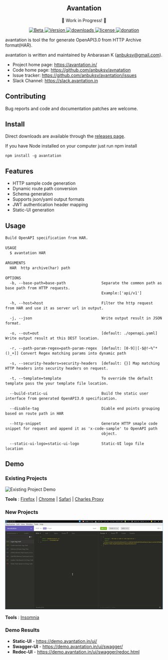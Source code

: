 
<h2 align="center">Avantation</h2>
<p align="center">
🚧 Work in Progress! 🚧
</p>
<p align="center">
  <a href="https://npmjs.org/package/avantation">
    <img alt="Beta" src="https://img.shields.io/badge/-🚀beta-important.svg?style=flat-square)">
  </a>
  <a href="https://npmjs.org/package/avantation">
    <img alt="Version" src="https://img.shields.io/npm/v/avantation.svg?style=flat-square">
  </a>
  <a href="https://npmjs.org/package/avantation">
    <img alt="downloads" src="https://img.shields.io/npm/dm/avantation.svg?style=flat-square">
  </a>
<!--  <a href="#Code Style">
    <img alt="code style: avantation" src="https://img.shields.io/badge/code_style-avantation-ff69b4.svg?style=flat-square">
  </a>
-->
  <a href="https://npmjs.org/package/avantation">
    <img alt="license" src="https://img.shields.io/npm/l/avantation.svg?style=flat-square">
  </a>
  <a href="https://www.paypal.me/anbuksv">
    <img alt="donation" src="https://img.shields.io/badge/donation-paypal-blueviolet.svg?style=flat-square">
  </a>
</p>


avantation is tool the for generate OpenAPI3.0 from HTTP Archive format(HAR).

avantation is written and maintained by Anbarasan K (anbuksv@gmail.com).

- Project home page: https://avantation.in/
- Code home page: https://github.com/anbuksv/avnatation
- Issue tracker: https://github.com/anbuksv/avantation/issues
- Slack Channel: https://slack.avantation.in

## Contributing
Bug reports and code and documentation patches are welcome.
## Install

Direct downloads are available through the [releases page](https://github.com/anbuksv/avantation/releases/latest).

If you have Node installed on your computer just run npm install

```
npm install -g avantation
```

## Features

- HTTP sample code generation
- Dynamic route path conversion
- Schema generation
- Supports json/yaml output formats
- JWT authentication header mapping
- Static-UI generation

## Usage

```sh-session
Build OpenAPI specification from HAR.

USAGE
  $ avantation HAR

ARGUMENTS
  HAR  http archive(har) path

OPTIONS
  -b, --base-path=base-path                Separate the common path as base path from HTTP requests.
                                           Example:['api/v1']

  -h, --host=host                          Filter the http request from HAR and use it as server url in output.

  -j, --json                               Write output result in JSON format.

  -o, --out=out                            [default: ./openapi.yaml] Write output result at this DEST location.

  -r, --path-param-regex=path-param-regex  [default: [0-9]|[-$@!~%^*()_+]] Convert Regex matching params into dynamic path

  -s, --security-headers=security-headers  [default: {}] Map matching HTTP headers into security headers on request.

  -t, --template=template                  To override the default template pass the your template file location.

  --build-static-ui                        Build the static user interface from generated OpenAPI3.0 specification.

  --disable-tag                            Diable end points grouping based on route path in HAR

  --http-snippet                           Generate HTTP smaple code snippet for request and append it as 'x-code-sample' to OpenAPI path
                                           object.

  --static-ui-logo=static-ui-logo          Static-UI logo file location

```

## Demo

### Existing Projects

![Existing Project Demo](demo/Existing_Project_Demo.gif)


__Tools__  :  [Firefox](https://www.mozilla.org/en-US/firefox/new/)  | [Chrome](https://www.google.com/chrome/) | [Safari](https://www.apple.com/safari/)  | [Charles Proxy](https://www.charlesproxy.com/)

### New Projects

![New Project Demo](demo/New_Project_Demo.gif)

__Tools__ : [Insomnia](https://insomnia.rest/download/)
### Demo Results

- **Static-UI** - https://demo.avantation.in/ui/
- **Swagger-UI** - https://demo.avantation.in/ui/swagger/
- **Redoc-UI** - https://demo.avantation.in/ui/swagger/redoc.html

